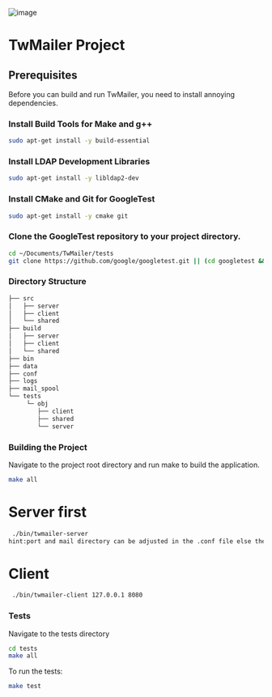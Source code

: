 ![image](https://github.com/ANcpLua/TW-Mailer-Pro/assets/124206820/38be1b2d-aa62-4d11-9f03-accdfd5fc67c)
# TwMailer Project

## Prerequisites

Before you can build and run TwMailer, you need to install annoying dependencies.

### Install Build Tools for Make and g++
```bash
sudo apt-get install -y build-essential
```
### Install LDAP Development Libraries
```bash
sudo apt-get install -y libldap2-dev
```
### Install CMake and Git for GoogleTest
```bash
sudo apt-get install -y cmake git
```
### Clone the GoogleTest repository to your project directory.
```bash
cd ~/Documents/TwMailer/tests
git clone https://github.com/google/googletest.git || (cd googletest && git pull)
```
### Directory Structure
```bash
├── src
│   ├── server
│   ├── client
│   └── shared
├── build
│   ├── server
│   ├── client
│   └── shared
├── bin
├── data
├── conf
├── logs
├── mail_spool
└── tests
     └─ obj
        ├── client
        ├── shared
        └── server
```
### Building the Project
Navigate to the project root directory and run make to build the application.

```bash
make all
```
# Server first
```bash
 ./bin/twmailer-server
hint:port and mail directory can be adjusted in the .conf file else the progam does it for u
```
# Client 
```bash
 ./bin/twmailer-client 127.0.0.1 8080
```
### Tests
Navigate to the tests directory
```bash
cd tests
make all
```
To run the tests:
```bash
make test
```
